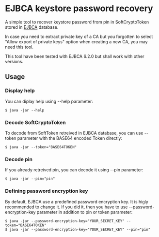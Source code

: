 # EJBCA keystore password recovery

A simple tool to recover keystore password from pin in SoftCryptoToken stored in [EJBCA](https://www.ejbca.org/) database.

In case you need to extract private key of a CA but you forgotten to select "Allow export of private keys" option when creating a new CA, you may need this tool.

This tool have been tested with EJBCA 6.2.0 but shall work with other versions.

## Usage

### Display help

You can diplay help using --help parameter:
```
$ java -jar --help
```
### Decode SoftCryptoToken

To decode from SoftToken retreived in EJBCA database, you can use --token parameter with the BASE64 encoded Token directly:
```
$ java -jar --token="BASE64TOKEN"
```

### Decode pin

If you already retreived pin, you can decode it using --pin parameter:
```
$ java -jar --pin="pin"
```

### Defining password encryption key

By default, EJBCA use a predefined password encryption key. It is higly recommended to change it. If you did it, then you have to use --password-encryption-key parameter in addition to pin or token parameter:

```
$ java -jar --password-encryption-key="YOUR_SECRET_KEY" --token="BASE64TOKEN"
$ java -jar --password-encryption-key="YOUR_SECRET_KEY" --pin="pin"
```